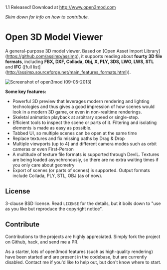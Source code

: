 1.1 Released! Download at http://www.open3mod.com

_Skim down for info on how to contribute._

Open 3D Model Viewer 
========

A general-purpose 3D model viewer. Based on 
[Open Asset Import Library] (https://github.com/assimp/assimp), it supports 
reading about __fourty 3D file formats__, including __FBX, DXF, Collada, Obj, X, PLY, 3DS, LWO, LWS, STL__ 
and  __IFC__ ([full list] (http://assimp.sourceforge.net/main_features_formats.html)).

![Screenshot of open3mod (09-05-2013)](http://s1.directupload.net/images/130509/44lqi4p9.png)


__Some key features:__

 - Powerful 3D preview that leverages modern rendering and lighting technologies and thus gives a good impression of how
   scenes would look in a modern 3D game, or even in non-realtime renderings.
 - Skeletal animation playback at arbitrary speed or single-step.
 - Efficient tools to inspect the scene or parts of it. Filtering and isolating elements is made as easy as possible.
 - Tabbed UI, so multiple scenes can be open at the same time
 - Replace textures and fix missing paths by Drag & Drop
 - Multiple viewports (up to 4) and different camera modes such as orbit cameras or even First-Person
 - A multitude of texture file formats is supported through DevIL. Textures are being loaded asynchronously, so there
   are no extra waiting times if you only care about geometry
 - Export of scenes (or parts of scenes) is supported. Output formats include Collada, PLY, STL, OBJ 
   (as of now).


License
----------------------

3-clause BSD license. Read `LICENSE` for the details, but it boils down to "use as you like but reproduce the copyright notice".

Contribute
----------------------

Contributions to the projects are highly appreciated. Simply fork the project on Github, hack, and send me a PR.

As a starter, lots of open3mod features (such as high-quality rendering) have been started and are present in the codebase, but are currently disabled. Contact me if you'd like to help out, but don't know where to start.
